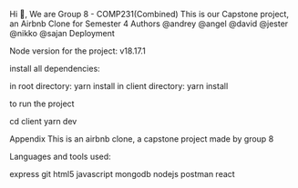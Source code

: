 Hi 👋, We are Group 8 - COMP231(Combined)
This is our Capstone project, an Airbnb Clone for Semester 4
Authors
@andrey
@angel
@david
@jester
@nikko
@sajan
Deployment

Node version for the project: v18.17.1


install all dependencies:

in root directory: 
    yarn install
in client directory: 
    yarn install

to run the project

cd client
yarn dev


Appendix
This is an airbnb clone, a capstone project made by group 8

Languages and tools used:

express git html5 javascript mongodb nodejs postman react